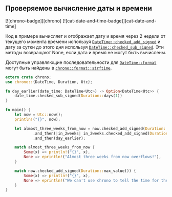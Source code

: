 ## Проверяемое вычисление даты и времени

[![chrono-badge]][chrono] [![cat-date-and-time-badge]][cat-date-and-time]

Код в примере вычисляет и отображает дату и время через 2 недели от текущего момента времени используя [`DateTime::checked_add_signed`](https://docs.rs/chrono/*/chrono/struct.Date.html#method.checked_add_signed) и дату за сутки до этого дня используя [`DateTime::checked_sub_signed`](https://docs.rs/chrono/*/chrono/struct.Date.html#method.checked_sub_signed). Эти методы возвращают None, если дата и время не могут быть вычислены.

Доступные управляющие последовательности для [`DateTime::format`](https://docs.rs/chrono/*/chrono/struct.DateTime.html#method.format) могут быть найдены в [`chrono::format::strftime`](https://docs.rs/chrono/*/chrono/format/strftime/index.html).

```rust
extern crate chrono;
use chrono::{DateTime, Duration, Utc};

fn day_earlier(date_time: DateTime<Utc>) -> Option<DateTime<Utc>> {
    date_time.checked_sub_signed(Duration::days(1))
}

fn main() {
    let now = Utc::now();
    println!("{}", now);

    let almost_three_weeks_from_now = now.checked_add_signed(Duration::weeks(2))
            .and_then(|in_2weeks| in_2weeks.checked_add_signed(Duration::weeks(1)))
            .and_then(day_earlier);

    match almost_three_weeks_from_now {
        Some(x) => println!("{}", x),
        None => eprintln!("Almost three weeks from now overflows!"),
    }

    match now.checked_add_signed(Duration::max_value()) {
        Some(x) => println!("{}", x),
        None => eprintln!("We can't use chrono to tell the time for the Solar System to complete more than one full orbit around the galactic center."),
    }
}
```


